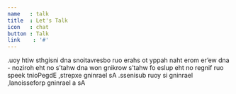 ```yaml
---
name   : talk
title  : Let's Talk
icon   : chat
button : Talk
link    : '#'
---
```

.uoy htiw sthgisni dna snoitavresbo ruo erahs ot yppah naht erom er’ew dna - noziroh eht no s’tahw dna won gnikrow s’tahw fo eslup eht no regnif ruo speek tnioPegdE ,strepxe gninrael sA .ssenisub ruoy si gninrael ,lanoisseforp gninrael a sA
